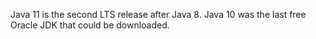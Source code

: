 Java 11 is the second LTS release after Java 8. Java 10 was the last free Oracle JDK that could be downloaded.

